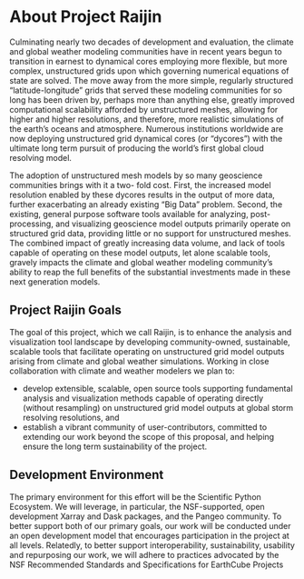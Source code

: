 # About Project Raijin

Culminating nearly two decades of development and evaluation, the climate and global weather modeling
communities have in recent years begun to transition in earnest to dynamical cores employing more flexible,
but more complex, unstructured grids upon which governing numerical equations of state are solved.
The move away from the more simple, regularly structured “latitude-longitude” grids that served these
modeling communities for so long has been driven by, perhaps more than anything else, greatly improved
computational scalability afforded by unstructured meshes, allowing for higher and higher resolutions,
and therefore, more realistic simulations of the earth’s oceans and atmosphere. Numerous institutions
worldwide are now deploying unstructured grid dynamical cores (or “dycores”) with the ultimate long
term pursuit of producing the world’s first global cloud resolving model.

The adoption of unstructured mesh models by so many geoscience communities brings with it a two-
fold cost. First, the increased model resolution enabled by these dycores results in the output of more
data, further exacerbating an already existing “Big Data” problem. Second, the existing, general purpose
software tools available for analyzing, post-processing, and visualizing geoscience model outputs primarily
operate on structured grid data, providing little or no support for unstructured meshes. The combined
impact of greatly increasing data volume, and lack of tools capable of operating on these model outputs, let
alone scalable tools, gravely impacts the climate and global weather modeling community’s ability to reap
the full benefits of the substantial investments made in these next generation models.

## Project Raijin Goals

The goal of this project, which we call Raijin, is to enhance the analysis and visualization tool landscape
by developing community-owned, sustainable, scalable tools that facilitate operating on unstructured grid
model outputs arising from climate and global weather simulations. Working in close collaboration with
climate and weather modelers we plan to:

- develop extensible, scalable, open source tools supporting fundamental analysis and visualization
methods capable of operating directly (without resampling) on unstructured grid model outputs at
global storm resolving resolutions, and
- establish a vibrant community of user-contributors, committed to extending our work beyond the
scope of this proposal, and helping ensure the long term sustainability of the project.


## Development Environment

The primary environment for this effort will be the Scientific Python Ecosystem. We will leverage, in
particular, the NSF-supported, open development Xarray and Dask packages, and the Pangeo community.
To better support both of our primary goals, our work will be conducted under an open development
model that encourages participation in the project at all levels. Relatedly, to better support
interoperability, sustainability, usability and repurposing our work, we will adhere to practices
advocated by the NSF Recommended Standards and Specifications for EarthCube Projects
